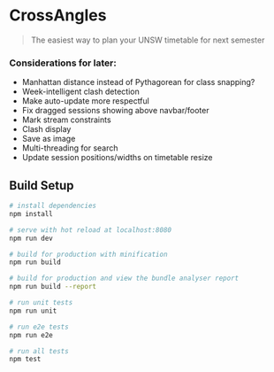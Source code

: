 # CrossAngles

> The easiest way to plan your UNSW timetable for next semester

### Considerations for later:
* Manhattan distance instead of Pythagorean for class snapping?
* Week-intelligent clash detection
* Make auto-update more respectful
* Fix dragged sessions showing above navbar/footer
* Mark stream constraints
* Clash display
* Save as image
* Multi-threading for search
* Update session positions/widths on timetable resize

## Build Setup

``` bash
# install dependencies
npm install

# serve with hot reload at localhost:8080
npm run dev

# build for production with minification
npm run build

# build for production and view the bundle analyser report
npm run build --report

# run unit tests
npm run unit

# run e2e tests
npm run e2e

# run all tests
npm test
```
